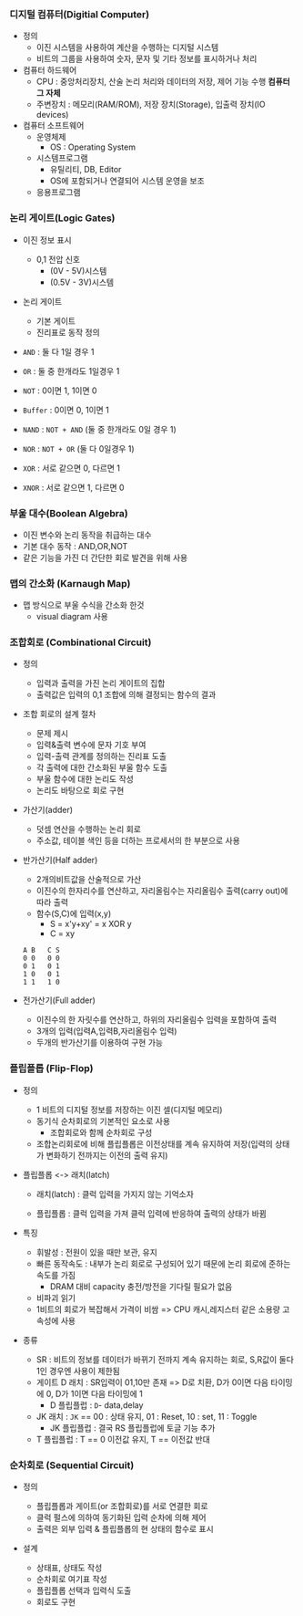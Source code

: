 ### 디지털 컴퓨터(Digitial Computer)

- 정의
  - 이진 시스템을 사용하여 계산을 수행하는 디지털 시스템
  - 비트의 그룹을 사용하여 숫자, 문자 및 기타 정보를 표시하거나 처리
- 컴퓨터 하드웨어
  - CPU : 중앙처리장치, 산술 논리 처리와 데이터의 저장, 제어 기능 수행 **컴퓨터 그 자체**
  - 주변장치 : 메모리(RAM/ROM), 저장 장치(Storage), 입출력 장치(IO devices)
- 컴퓨터 소프트웨어
  - 운영체제
    - OS : Operating System
  - 시스템프로그램
    - 유틸리티, DB, Editor
    - OS에 포함되거나 연결되어 시스템 운영을 보조
  - 응용프로그램

### 논리 게이트(Logic Gates)
- 이진 정보 표시
  - 0,1 전압 신호
    - (0V - 5V)시스템
    - (0.5V - 3V)시스템
- 논리 게이트
  - 기본 게이트
  - 진리표로 동작 정의

- `AND` : 둘 다 1일 경우 1
- `OR` : 둘 중 한개라도 1일경우 1
- `NOT` : 0이면 1, 1이면 0
- `Buffer` : 0이면 0, 1이면 1
- `NAND` : `NOT + AND` (둘 중 한개라도 0일 경우 1)
- `NOR` : `NOT + OR` (둘 다 0일경우 1)
- `XOR` : 서로 같으면 0, 다르면 1
- `XNOR` : 서로 같으면 1, 다르면 0

### 부울 대수(Boolean Algebra)
- 이진 변수와 논리 동작을 취급하는 대수
- 기본 대수 동작 : AND,OR,NOT
- 같은 기능을 가진 더 간단한 회로 발견을 위해 사용

### 맵의 간소화 (Karnaugh Map)
- 맵 방식으로 부울 수식을 간소화 한것
  - visual diagram 사용



### 조합회로 (Combinational Circuit)
- 정의
  - 입력과 출력을 가진 논리 게이트의 집합
  - 출력값은 입력의 0,1 조합에 의해 결정되는 함수의 결과

- 조합 회로의 설계 절차
  - 문제 제시
  - 입력&출력 변수에 문자 기호 부여
  - 입력-출력 관계를 정의하는 진리표 도출
  - 각 출력에 대한 간소화된 부울 함수 도출
  - 부울 함수에 대한 논리도 작성
  - 논리도 바탕으로 회로 구현 

- 가산기(adder)
  - 덧셈 연산을 수행하는 논리 회로
  - 주소값, 테이블 색인 등을 더하는 프로세서의 한 부분으로 사용

- 반가산기(Half adder)
  - 2개의비트값을 산술적으로 가산
  - 이진수의 한자리수를 연산하고, 자리올림수는 자리올림수 출력(carry out)에 따라 출력
  - 함수(S,C)에 입력(x,y)
    - S = x'y+xy' = x XOR y
    - C = xy
  ```
  A B	C S
  0 0	0 0
  0 1	0 1
  1 0	0 1
  1 1	1 0
  ```

- 전가산기(Full adder)
  - 이진수의 한 자릿수를 연산하고, 하위의 자리올림수 입력을 포함하여 출력
  - 3개의 입력(입력A,입력B,자리올림수 입력)
  - 두개의 반가산기를 이용하여 구현 가능

### 플립플롭 (Flip-Flop)
- 정의
  - 1 비트의 디지털 정보를 저장하는 이진 셀(디지털 메모리)
  - 동기식 순차회로의 기본적인 요소로 사용
    - 조합회로와 함께 순차회로 구성
  - 조합논리회로에 비해 플립플롭은 이전상태를 계속 유지하여 저장(입력의 상태가 변화하기 전까지는 이전의 출력 유지)

- 플립플롭 <-> 래치(latch)
  - 래치(latch) : 클럭 입력을 가지지 않는 기억소자
  
  - 플립플롭 : 클럭 입력을 가져 클럭 입력에 반응하여 출력의 상태가 바뀜
  
- 특징
  - 휘발성 : 전원이 있을 때만 보관, 유지
  - 빠른 동작속도 : 내부가 논리 회로로 구성되어 있기 때문에 논리 회로에 준하는 속도를 가짐
    - DRAM 대비 capacity 충전/방전을 기다릴 필요가 없음
  - 비파괴 읽기
  - 1비트의 회로가 복잡해서 가격이 비쌈 => CPU 캐시,레지스터 같은 소용량 고속성에 사용 

- 종류
  - SR : 비트의 정보를 데이터가 바뀌기 전까지 계속 유지하는 회로, S,R값이 둘다 1인 경우엔 사용이 제한됨 
  - 게이트 D 래치 : SR입력이 01,10만 존재 => D로 치환, D가 0이면 다음 타이밍에 0, D가 1이면 다음 타이밍에 1
    - D 플립플럽 : `D`- data,delay
  - JK 래치 : `JK` == 00 : 상태 유지, 01 : Reset, 10 : set, 11 : Toggle
    - JK 플립플럽 : 결국 RS 플립플럽에 토글 기능 추가
  - T 플립플럽 : T == 0 이전값 유지, T == 이전값 반대 

### 순차회로 (Sequential Circuit)
- 정의
  - 플립플롭과 게이트(or 조합회로)를 서로 연결한 회로
  - 클럭 펄스에 의하여 동기화된 입력 순차에 의해 제어
  - 출력은 외부 입력 & 플립플롭의 현 상태의 함수로 표시

- 설계
  - 상태표, 상태도 작성
  - 순차회로 여기표 작성
  - 플립플롭 선택과 입력식 도출
  - 회로도 구현